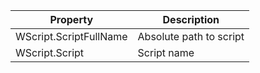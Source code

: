 Property|Description
---|---
WScript.ScriptFullName|Absolute path to script
WScript.Script|Script name